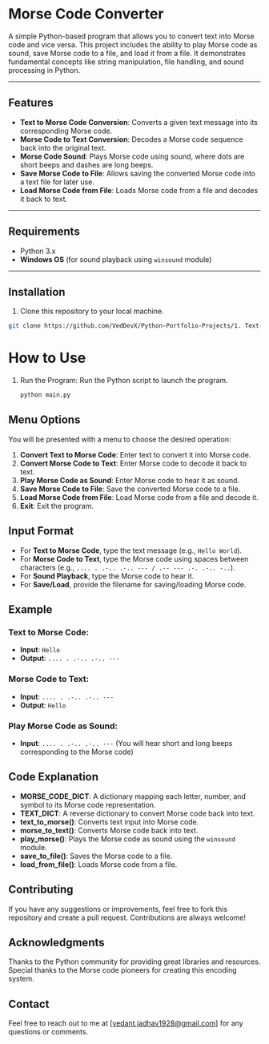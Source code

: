 # Morse Code Converter

A simple Python-based program that allows you to convert text into Morse code and vice versa. This project includes the ability to play Morse code as sound, save Morse code to a file, and load it from a file. It demonstrates fundamental concepts like string manipulation, file handling, and sound processing in Python.

---

## Features

- **Text to Morse Code Conversion**: Converts a given text message into its corresponding Morse code.
- **Morse Code to Text Conversion**: Decodes a Morse code sequence back into the original text.
- **Morse Code Sound**: Plays Morse code using sound, where dots are short beeps and dashes are long beeps.
- **Save Morse Code to File**: Allows saving the converted Morse code into a text file for later use.
- **Load Morse Code from File**: Loads Morse code from a file and decodes it back to text.

---

## Requirements

- Python 3.x
- **Windows OS** (for sound playback using `winsound` module)

---

## Installation

1. Clone this repository to your local machine.

```bash
git clone https://github.com/VedDevX/Python-Portfolio-Projects/1. Text-to-Morse-Code-Converter.git
```

# How to Use
1. Run the Program:
   Run the Python script to launch the program.
   ```bash
   python main.py
   ```

## Menu Options

You will be presented with a menu to choose the desired operation:

1. **Convert Text to Morse Code**: Enter text to convert it into Morse code.
2. **Convert Morse Code to Text**: Enter Morse code to decode it back to text.
3. **Play Morse Code as Sound**: Enter Morse code to hear it as sound.
4. **Save Morse Code to File**: Save the converted Morse code to a file.
5. **Load Morse Code from File**: Load Morse code from a file and decode it.
6. **Exit**: Exit the program.

## Input Format

- For **Text to Morse Code**, type the text message (e.g., `Hello World`).
- For **Morse Code to Text**, type the Morse code using spaces between characters (e.g., `.... . .-.. .-.. --- / .-- --- .-. .-.. -..`).
- For **Sound Playback**, type the Morse code to hear it.
- For **Save/Load**, provide the filename for saving/loading Morse code.

## Example

### Text to Morse Code:
- **Input**: `Hello`
- **Output**: `.... . .-.. .-.. ---`

### Morse Code to Text:
- **Input**: `.... . .-.. .-.. ---`
- **Output**: `Hello`

### Play Morse Code as Sound:
- **Input**: `.... . .-.. .-.. ---`
  (You will hear short and long beeps corresponding to the Morse code)


## Code Explanation

- **MORSE_CODE_DICT**: A dictionary mapping each letter, number, and symbol to its Morse code representation.
- **TEXT_DICT**: A reverse dictionary to convert Morse code back into text.
- **text_to_morse()**: Converts text input into Morse code.
- **morse_to_text()**: Converts Morse code back into text.
- **play_morse()**: Plays the Morse code as sound using the `winsound` module.
- **save_to_file()**: Saves the Morse code to a file.
- **load_from_file()**: Loads Morse code from a file.

## Contributing

If you have any suggestions or improvements, feel free to fork this repository and create a pull request. Contributions are always welcome!

## Acknowledgments

Thanks to the Python community for providing great libraries and resources.  
Special thanks to the Morse code pioneers for creating this encoding system.

## Contact

Feel free to reach out to me at [vedant.jadhav1928@gmail.com] for any questions or comments.

